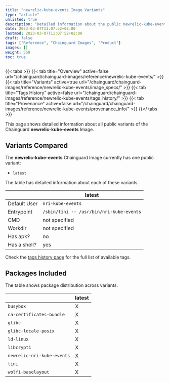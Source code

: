 ```yaml
---
title: "newrelic-kube-events Image Variants"
type: "article"
unlisted: true
description: "Detailed information about the public newrelic-kube-events Chainguard Image variants"
date: 2023-03-07T11:07:52+02:00
lastmod: 2023-03-07T11:07:52+02:00
draft: false
tags: ["Reference", "Chainguard Images", "Product"]
images: []
weight: 550
toc: true
---
```


{{< tabs >}}
{{< tab title="Overview" active=false url="/chainguard/chainguard-images/reference/newrelic-kube-events/" >}}
{{< tab title="Variants" active=true url="/chainguard/chainguard-images/reference/newrelic-kube-events/image_specs/" >}}
{{< tab title="Tags History" active=false url="/chainguard/chainguard-images/reference/newrelic-kube-events/tags_history/" >}}
{{< tab title="Provenance" active=false url="/chainguard/chainguard-images/reference/newrelic-kube-events/provenance_info/" >}}
{{</ tabs >}}

This page shows detailed information about all public variants of the Chainguard **newrelic-kube-events** Image.

## Variants Compared
The **newrelic-kube-events** Chainguard Image currently has one public variant: 

- `latest`

The table has detailed information about each of these variants.

|              | latest                                   |
|--------------|------------------------------------------|
| Default User | `nri-kube-events`                        |
| Entrypoint   | `/sbin/tini -- /usr/bin/nri-kube-events` |
| CMD          | not specified                            |
| Workdir      | not specified                            |
| Has apk?     | no                                       |
| Has a shell? | yes                                      |

Check the [tags history page](/chainguard/chainguard-images/reference/newrelic-kube-events/tags_history/) for the full list of available tags.

## Packages Included
The table shows package distribution across variants.

|                            | latest |
|----------------------------|--------|
| `busybox`                  | X      |
| `ca-certificates-bundle`   | X      |
| `glibc`                    | X      |
| `glibc-locale-posix`       | X      |
| `ld-linux`                 | X      |
| `libcrypt1`                | X      |
| `newrelic-nri-kube-events` | X      |
| `tini`                     | X      |
| `wolfi-baselayout`         | X      |

